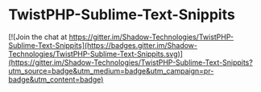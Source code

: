 # TwistPHP-Sublime-Text-Snippits

[![Join the chat at https://gitter.im/Shadow-Technologies/TwistPHP-Sublime-Text-Snippits](https://badges.gitter.im/Shadow-Technologies/TwistPHP-Sublime-Text-Snippits.svg)](https://gitter.im/Shadow-Technologies/TwistPHP-Sublime-Text-Snippits?utm_source=badge&utm_medium=badge&utm_campaign=pr-badge&utm_content=badge)
